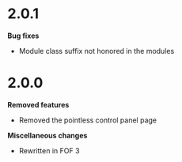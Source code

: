 # 2.0.1

**Bug fixes**

* Module class suffix not honored in the modules

# 2.0.0

**Removed features**

* Removed the pointless control panel page

**Miscellaneous changes**

* Rewritten in FOF 3
